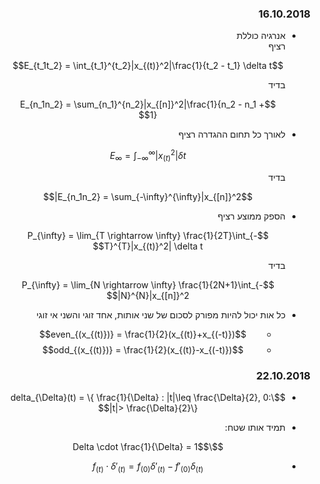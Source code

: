 <style>
    html {
        direction: rtl;
    }
    eqn, table, .katex {
        direction: ltr;
    }
</style>
### 16.10.2018
* אנרגיה כוללת  
    רציף

    $$E_{t_1t_2} = \int_{t_1}^{t_2}|x_{(t)}^2|\frac{1}{t_2 - t_1} \delta t$$

    בדיד

    $$E_{n_1n_2} = \sum_{n_1}^{n_2}|x_{[n]}^2|\frac{1}{n_2 - n_1 + 1}$$
* לאורך כל תחום ההגדרה
    רציף

    $$E_{\infty} = \int_{-\infty}^{\infty}|x_{(t)}^2| \delta t$$

    בדיד

    $$E_{n_1n_2} = \sum_{-\infty}^{\infty}|x_{[n]}^2|$$
* הספק ממוצע
    רציף

    $$P_{\infty} = \lim_{T \rightarrow \infty} \frac{1}{2T}\int_{-T}^{T}|x_{(t)}^2| \delta t$$

    בדיד

    $$P_{\infty} = \lim_{N \rightarrow \infty} \frac{1}{2N+1}\int_{-N}^{N}|x_{[n]}^2|$$
* כל אות יכול להיות מפורק לסכום של שני אותות, אחד זוגי והשני אי זוגי
    * $$even_{(x_{(t)})} = \frac{1}{2}(x_{(t)}+x_{(-t)})$$
    * $$odd_{(x_{(t)})} = \frac{1}{2}(x_{(t)}-x_{(-t)})$$
### 22.10.2018

*
    $$\delta_{\Delta}(t) = \{ \frac{1}{\Delta} : |t|\leq \frac{\Delta}{2}, 0: |t|> \frac{\Delta}{2}\}$$
*   תמיד אותו שטח:

    $$\Delta \cdot \frac{1}{\Delta} = 1$$
*
    $$f_{(t)}\cdot \delta'_{(t)} = f_{(0)}\delta'_{(t)}-f'_{(0)}\delta_{(t)}$$